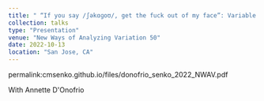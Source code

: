 ```yaml
---
title: " “If you say /ʃəkɑɡoʊ/, get the fuck out of my face”: Variable discourses of localized authenticity in the Chicago vowel."
collection: talks
type: "Presentation"
venue: "New Ways of Analyzing Variation 50"
date: 2022-10-13
location: "San Jose, CA"
---
```

permalink:cmsenko.github.io/files/donofrio_senko_2022_NWAV.pdf

With Annette D&apos;Onofrio
